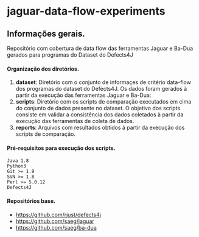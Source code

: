 # jaguar-data-flow-experiments

## Informações gerais.
Repositório com cobertura de data flow das ferramentas Jaguar e Ba-Dua gerados para programas do Dataset do Defects4J

#### Organização dos diretórios.
  1. **dataset**: Diretório com o conjunto de informaçes de critério data-flow dos programas do dataset do Defects4J. Os dados foram gerados à partir da execução das ferramentas Jaguar e Ba-Dua:      
  2. **scripts**: Diretório com os scripts de comparação executados em cima do conjunto de dados presente no dataset. O objetivo dos scripts consiste em validar a consistência dos dados coletados à partir da execução das ferramentas de coleta de dados.
  3. **reports**: Arquivos com resultados obtidos à partir da execução dos scripts de comparação.
  
#### Pré-requisitos para execução dos scripts.
  ```
  Java 1.8
  Python3
  Git >= 1.9
  SVN >= 1.8
  Perl >= 5.0.12
  Defects4J
  ```

#### Repositórios base.
  - https://github.com/rjust/defects4j
  - https://github.com/saeg/jaguar
  - https://github.com/saeg/ba-dua
